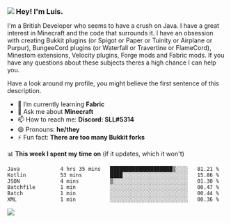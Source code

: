 <h3 style="margin: auto;"><img src="https://avatars.githubusercontent.com/u/39528861?s=48&v=4" ></img> Hey! I'm Luis.</h3>

I'm a British Developer who seems to have a crush on Java. I have a great interest in Minecraft and the code that surrounds it. I have an obsession with creating Bukkit plugins (or Spigot or Paper or Tuinity or Airplane or Purpur), BungeeCord plugins (or Waterfall or Travertine or FlameCord), Minestom extensions, Velocity plugins, Forge mods and Fabric mods. If you have any questions about these subjects theres a high chance I can help you.
  
Have a look around my profile, you might believe the first sentence of this description.

- 🌱 I’m currently learning **Fabric**
- 💬 Ask me about **Minecraft**
- 📫 How to reach me: **Discord: SLL#5314**
- 😄 Pronouns: **he/they**
- ⚡ Fun fact: **There are too many Bukkit forks**

📊 **This week I spent my time on** (if it updates, which it won't)
<!--START_SECTION:waka-->

```text
Java             4 hrs 35 mins   ████████████████████▒░░░░   81.21 %
Kotlin           53 mins         ████░░░░░░░░░░░░░░░░░░░░░   15.86 %
JSON             4 mins          ▒░░░░░░░░░░░░░░░░░░░░░░░░   01.30 %
Batchfile        1 min           ░░░░░░░░░░░░░░░░░░░░░░░░░   00.47 %
Batch            1 min           ░░░░░░░░░░░░░░░░░░░░░░░░░   00.44 %
XML              1 min           ░░░░░░░░░░░░░░░░░░░░░░░░░   00.36 %
```

<!--END_SECTION:waka-->

<a href="https://sllcoding.dev"><img src="https://github-readme-stats.vercel.app/api?username=SLLCoding&show_icons=true&theme=great-gatsby" /></a>
